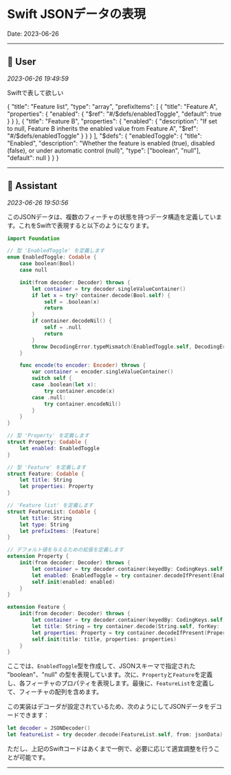 # Swift JSONデータの表現

Date: 2023-06-26

---

## 👤 User
*2023-06-26 19:49:59*

Swiftで表して欲しい

{
    "title": "Feature list",
    "type": "array",
    "prefixItems": [
        {
            "title": "Feature A",
            "properties": {
                "enabled": {
                    "$ref": "#/$defs/enabledToggle",
                    "default": true
                }
            }
        },
        {
            "title": "Feature B",
            "properties": {
                "enabled": {
                    "description": "If set to null, Feature B
                                    inherits the enabled
                                    value from Feature A",
                    "$ref": "#/$defs/enabledToggle"
                }
            }
        }
    ],
    "$defs": {
        "enabledToggle": {
            "title": "Enabled",
            "description": "Whether the feature is enabled (true),
                            disabled (false), or under
                            automatic control (null)",
            "type": ["boolean", "null"],
            "default": null
        }
    }
}

---

## 🤖 Assistant
*2023-06-26 19:50:56*

このJSONデータは、複数のフィーチャの状態を持つデータ構造を定義しています。これをSwiftで表現すると以下のようになります。

```swift
import Foundation

// 型 'EnabledToggle' を定義します
enum EnabledToggle: Codable {
    case boolean(Bool)
    case null

    init(from decoder: Decoder) throws {
        let container = try decoder.singleValueContainer()
        if let x = try? container.decode(Bool.self) {
            self = .boolean(x)
            return
        }
        if container.decodeNil() {
            self = .null
            return
        }
        throw DecodingError.typeMismatch(EnabledToggle.self, DecodingError.Context(codingPath: decoder.codingPath, debugDescription: "Wrong type for EnabledToggle"))
    }

    func encode(to encoder: Encoder) throws {
        var container = encoder.singleValueContainer()
        switch self {
        case .boolean(let x):
            try container.encode(x)
        case .null:
            try container.encodeNil()
        }
    }
}

// 型 'Property' を定義します
struct Property: Codable {
    let enabled: EnabledToggle
}

// 型 'Feature' を定義します
struct Feature: Codable {
    let title: String
    let properties: Property
}

// 'Feature list' を定義します
struct FeatureList: Codable {
    let title: String
    let type: String
    let prefixItems: [Feature]
}

// デフォルト値を与えるための拡張を定義します
extension Property {
    init(from decoder: Decoder) throws {
        let container = try decoder.container(keyedBy: CodingKeys.self)
        let enabled: EnabledToggle = try container.decodeIfPresent(EnabledToggle.self, forKey: .enabled) ?? .null
        self.init(enabled: enabled)
    }
}

extension Feature {
    init(from decoder: Decoder) throws {
        let container = try decoder.container(keyedBy: CodingKeys.self)
        let title: String = try container.decode(String.self, forKey: .title)
        let properties: Property = try container.decodeIfPresent(Property.self, forKey: .properties) ?? Property(enabled: .boolean(true))
        self.init(title: title, properties: properties)
    }
}
```

ここでは、`EnabledToggle`型を作成して、JSONスキーマで指定された "boolean"、"null" の型を表現しています。次に、`Property`と`Feature`を定義し、各フィーチャのプロパティを表現します。最後に、`FeatureList`を定義して、フィーチャの配列を含めます。

この実装はデコーダが設定されているため、次のようにしてJSONデータをデコードできます：

```swift
let decoder = JSONDecoder()
let featureList = try decoder.decode(FeatureList.self, from: jsonData)
```

ただし、上記のSwiftコードはあくまで一例で、必要に応じて適宜調整を行うことが可能です。

---
